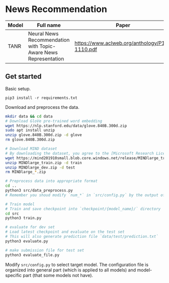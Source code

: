 
# News Recommendation

| Model     | Full name                                                                 | Paper                                              |
| --------- | ------------------------------------------------------------------------- | -------------------------------------------------- |
| TANR      | Neural News Recommendation with Topic-Aware News Representation            | https://www.aclweb.org/anthology/P19-1110.pdf               |

## Get started

Basic setup.

```
pip3 install -r requirements.txt
```

Download and preprocess the data.

```bash
mkdir data && cd data
# Download GloVe pre-trained word embedding
wget https://nlp.stanford.edu/data/glove.840B.300d.zip
sudo apt install unzip
unzip glove.840B.300d.zip -d glove
rm glove.840B.300d.zip

# Download MIND dataset
# By downloading the dataset, you agree to the [Microsoft Research License Terms](https://go.microsoft.com/fwlink/?LinkID=206977). For more detail about the dataset, see https://msnews.github.io/.
wget https://mind201910small.blob.core.windows.net/release/MINDlarge_train.zip https://mind201910small.blob.core.windows.net/release/MINDlarge_dev.zip
unzip MINDlarge_train.zip -d train
unzip MINDlarge_dev.zip -d test
rm MINDlarge_*.zip

# Preprocess data into appropriate format
cd ..
python3 src/data_preprocess.py
# Remember you shoud modify `num_*` in `src/config.py` by the output of `src/data_preprocess.py`

# Train model
# Train and save checkpoint into `checkpoint/{model_name}/` directory
cd src
python3 train.py

# evaluate for dev set
# Load latest checkpoint and evaluate on the test set
# This will also generate prediction file `data/test/prediction.txt`
python3 evaluate.py

# make submission file for test set
python3 evaluate_file.py

```

Modify `src/config.py` to select target model. The configuration file is organized into general part (which is applied to all models) and model-specific part (that some models not have).



